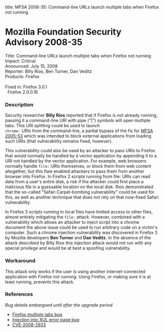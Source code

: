 title: MFSA 2008-35: Command-line URLs launch multiple tabs when Firefox not running

<h1>Mozilla Foundation Security Advisory 2008-35</h1>

<p>
<span class="label">Title:</span>      Command-line URLs launch multiple tabs when Firefox not running<br/>
<span class="label">Impact:</span>     Critical<br/>
<span class="label">Announced:</span>  July 15, 2008<br/>
<span class="label">Reporter:</span>   Billy Rios, Ben Turner, Dan Veditz<br/>
<span class="label">Products:</span>   Firefox<br/>
<br/>
<span class="label">Fixed in:</span>   Firefox 3.0.1<br/>
<span class="label">&#160;</span>      Firefox 2.0.0.16<br/>
</p>


<h3>Description</h3>

<p>Security researcher <strong>Billy Rios</strong> reported that if Firefox
is not already running, passing it a command-line URI with pipe ("|") symbols
will open multiple tabs. This URI splitting could be used to launch <code>
chrome:</code> URIs from the command-line, a partial bypass of the fix for
<a href="../2005/mfsa2005-53.html">MFSA 2005-53</a> which was intended to
block external applications from loading such URIs (that vulnerability
remains fixed, however).</p>

<p>This vulnerability could also be used by an attacker to pass URIs to
Firefox that would normally be handled by a vector application by appending it
to a URI not handled by the vector application. For example, web browsers
normally handle <code>file:</code> URIs themselves, or block them from web
content altogether, but this flaw enabled attackers to pass them from another
browser into Firefox. In Firefox 2 scripts running from file: URIs can read
data from a user's entire disk, a risk if the attacker could first place a
malicious file in a guessable location on the local disk. Rios demonstrated that
the so-called "Safari Carpet-bombing vulnerability" could be used for this,
as well as another technique that does not rely on that now-fixed Safari
vulnerability.</p>

<p>In Firefox 3 scripts running in local files have limited access to
other files, almost entirely mitigating the <code>file:</code> attack.
However, combined with a vulnerability which allows an attacker to inject
script into a chrome document the above issue could be used to run
arbitrary code on a victim's computer. Such a chrome injection vulnerability
was discovered in Firefox 3 by Mozilla developers <strong>Ben Turner</strong>
and <strong>Dan Veditz</strong>. In the absence of the attack described
by Billy Rios this injection attack would not run with any special privilege
and would be at best a spoofing vulnerability.</p>

<h3>Workaround</h3>

<p>This attack only works if the user is using another internet-connected
application with Firefox not running. Using Firefox, or making sure
it is at least running, prevents this attack.
</p>

<h3>References</h3>

<p><i>Bug details embargoed until after the upgrade period</i></p>

<ul>
  <li><a href="https://bugzilla.mozilla.org/show_bug.cgi?id=441120">Firefox multiple tabs bug</a></li>
  <li><a href="https://bugzilla.mozilla.org/show_bug.cgi?id=441169">Injection into XUL error page bug</a></li>
  <li><a class="ex-ref" href="http://cve.mitre.org/cgi-bin/cvename.cgi?name=CVE-2008-2933">CVE-2008-2933</a></li>
</ul>



